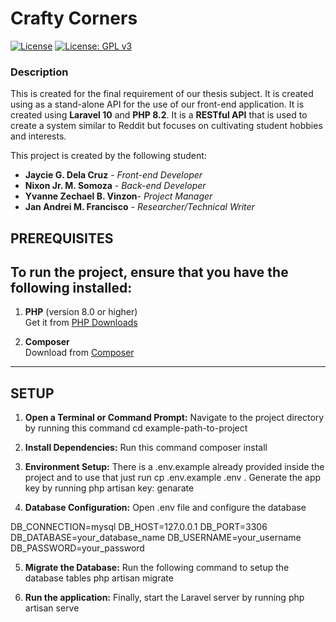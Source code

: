 # Crafty Corners


[![License](https://img.shields.io/badge/License-Apache_2.0-blue.svg)](https://opensource.org/licenses/Apache-2.0)
[![License: GPL v3](https://img.shields.io/badge/License-GPLv3-blue.svg)](https://www.gnu.org/licenses/gpl-3.0)

### Description

This is created for the final requirement of our thesis subject. It is created using as a stand-alone API for the use of
our front-end application. It is created using **Laravel 10** and **PHP 8.2**. It is a **RESTful API** that is used to create a system
similar to Reddit but focuses on cultivating student hobbies and interests. 

This project is created by the following student:
- **Jaycie G. Dela Cruz** - *Front-end Developer*
- **Nixon Jr. M. Somoza** - *Back-end Developer*
- **Yvanne Zechael B. Vinzon**- *Project Manager*
- **Jan Andrei M. Francisco** - *Researcher/Technical Writer*




## PREREQUISITES

## To run the project, ensure that you have the following installed:
1. **PHP** (version 8.0 or higher)  
   Get it from [PHP Downloads](https://www.php.net/downloads)

2. **Composer**  
   Download from [Composer](https://getcomposer.org/download/)

---

## SETUP

1. **Open a Terminal or Command Prompt:**
Navigate to the project directory by running this command
cd example-path-to-project

2. **Install Dependencies:**
Run this command composer install

3. **Environment Setup:**
There is a .env.example already provided inside the project and to use that just run cp .env.example .env .
Generate the app key by running php artisan key: genarate

4. **Database Configuration:**
Open .env file and configure the database

DB_CONNECTION=mysql
DB_HOST=127.0.0.1
DB_PORT=3306
DB_DATABASE=your_database_name
DB_USERNAME=your_username
DB_PASSWORD=your_password

5. **Migrate the Database:**
Run the following command to setup the database tables
	php artisan migrate

6. **Run the application:**
Finally, start the Laravel server by running
php artisan serve
